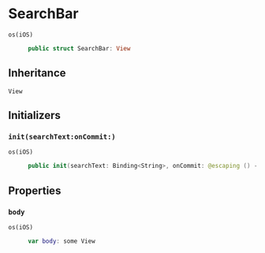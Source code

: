 # SearchBar

<dl>
<dt><code>os(iOS)</code></dt>
<dd>

``` swift
public struct SearchBar: View
```

</dd>
</dl>

## Inheritance

`View`

## Initializers

### `init(searchText:onCommit:)`

<dl>
<dt><code>os(iOS)</code></dt>
<dd>

``` swift
public init(searchText: Binding<String>, onCommit: @escaping () -> Void = {})
```

</dd>
</dl>

## Properties

### `body`

<dl>
<dt><code>os(iOS)</code></dt>
<dd>

``` swift
var body: some View
```

</dd>
</dl>
